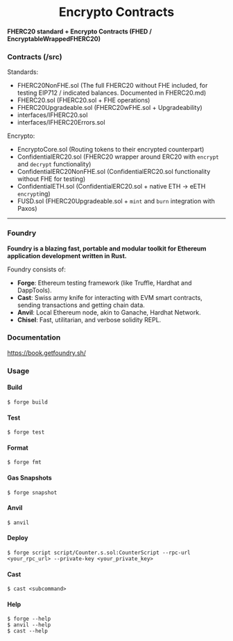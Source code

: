 # <h1 align="center"> Encrypto Contracts </h1>

**FHERC20 standard + Encrypto Contracts (FHED / EncryptableWrappedFHERC20)**

### Contracts (/src)

Standards:

- FHERC20NonFHE.sol (The full FHERC20 without FHE included, for testing EIP712 / indicated balances. Documented in FHERC20.md)
- FHERC20.sol (FHERC20.sol + FHE operations)
- FHERC20Upgradeable.sol (FHERC20wFHE.sol + Upgradeability)
- interfaces/IFHERC20.sol
- interfaces/IFHERC20Errors.sol

Encrypto:

- EncryptoCore.sol (Routing tokens to their encrypted counterpart)
- ConfidentialERC20.sol (FHERC20 wrapper around ERC20 with `encrypt` and `decrypt` functionality)
- ConfidentialERC20NonFHE.sol (ConfidentialERC20.sol functionality without FHE for testing)
- ConfidentialETH.sol (ConfidentialERC20.sol + native ETH -> eETH `encrypt`ing)
- FUSD.sol (FHERC20Upgradeable.sol + `mint` and `burn` integration with Paxos)

---

### Foundry

**Foundry is a blazing fast, portable and modular toolkit for Ethereum application development written in Rust.**

Foundry consists of:

- **Forge**: Ethereum testing framework (like Truffle, Hardhat and DappTools).
- **Cast**: Swiss army knife for interacting with EVM smart contracts, sending transactions and getting chain data.
- **Anvil**: Local Ethereum node, akin to Ganache, Hardhat Network.
- **Chisel**: Fast, utilitarian, and verbose solidity REPL.

### Documentation

https://book.getfoundry.sh/

### Usage

#### Build

```shell
$ forge build
```

#### Test

```shell
$ forge test
```

#### Format

```shell
$ forge fmt
```

#### Gas Snapshots

```shell
$ forge snapshot
```

#### Anvil

```shell
$ anvil
```

#### Deploy

```shell
$ forge script script/Counter.s.sol:CounterScript --rpc-url <your_rpc_url> --private-key <your_private_key>
```

#### Cast

```shell
$ cast <subcommand>
```

#### Help

```shell
$ forge --help
$ anvil --help
$ cast --help
```
